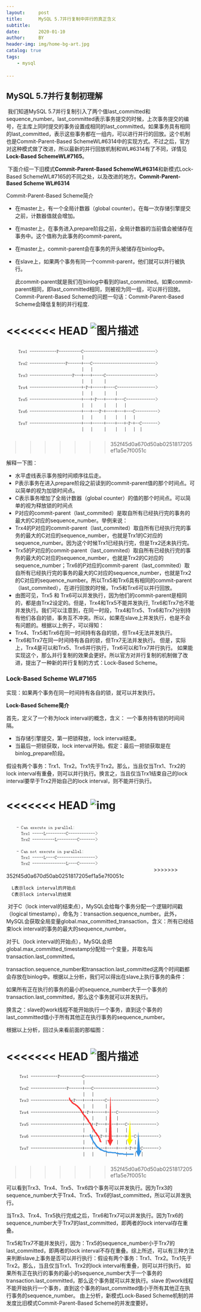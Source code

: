 ```yaml
---
layout:     post
title:      MySQL 5.7并行复制中并行的真正含义
subtitle:   
date:       2020-01-10
author:     BY
header-img: img/home-bg-art.jpg
catalog: true
tags:
    - mysql

---
```


## MySQL 5.7并行复制初理解

​     我们知道MySQL 5.7并行复制引入了两个值last_committed和sequence_number。last_committed表示事务提交的时候，上次事务提交的编号，在主库上同时提交的事务设置成相同的last_committed。如果事务具有相同的last_committed，表示这些事务都在一组内，可以进行并行的回放。这个机制也是Commit-Parent-Based SchemeWL#6314中的实现方式。不过之后，官方对这种模式做了改进，所以最新的并行回放机制和WL#6314有了不同，详情见**Lock-Based SchemeWL#7165**。

​    下面介绍一下旧模式**Commit-Parent-Based SchemeWL#6314**和新模式Lock-Based SchemeWL#7165的不同之处，以及改进的地方。**Commit-Parent-Based Scheme WL#6314**

Commit-Parent-Based Scheme简介

- 在master上，有一个全局计数器（global counter）。在每一次存储引擎提交之前，计数器值就会增加。

- 在master上，在事务进入prepare阶段之前，全局计数器的当前值会被储存在事务中。这个值称为此事务的commit-parent。

- 在master上，commit-parent会在事务的开头被储存在binlog中。

- 在slave上，如果两个事务有同一个commit-parent，他们就可以并行被执行。 

  此commit-parent就是我们在binlog中看到的last_committed。如果commit-parent相同，即last_committed相同，则被视为同一组，可以并行回放。Commit-Parent-Based Scheme的问题一句话：Commit-Parent-Based Scheme会降低复制的并行程度.

<<<<<<< HEAD
![图片描述](C:\Users\kris\Documents\GitHub\baoleiaabb.github.io\_posts\20170728093603489)
=======
![图片描述](img\20170728093603489)
>>>>>>> 352f45d0a670d50ab0251817205ef1a5e7f0051c

解释一下图：

- 水平虚线表示事务按时间顺序往后走。
- P表示事务在进入prepare阶段之前读到的commit-parent值的那个时间点。可以简单的视为加锁时间点。
- C表示事务增加了全局计数器（global counter）的值的那个时间点。可以简单的视为释放锁的时间点
- P对应的commit-parent（last_commited）是取自所有已经执行完的事务的最大的C对应的sequence_number。举例来说： 
- Trx4的P对应的commit-parent（last_commited）取自所有已经执行完的事务的最大的C对应的sequence_number，也就是Trx1的C对应的sequence_number。因为这个时候Trx1已经执行完，但是Trx2还未执行完。 
- Trx5的P对应的commit-parent（last_commited）取自所有已经执行完的事务的最大的C对应的sequence_number，也就是Trx2的C对应的sequence_number；Trx6的P对应的commit-parent（last_commited）取自所有已经执行完的事务的最大的C对应的sequence_number，也就是Trx2的C对应的sequence_number。所以Trx5和Trx6具有相同的commit-parent（last_commited），在进行回放的时候，Trx5和Trx6可以并行回放。
- 由图可见，Trx5 和 Trx6可以并发执行，因为他们的commit-parent是相同的，都是由Trx2设定的。但是，Trx4和Trx5不能并发执行, Trx6和Trx7也不能并发执行。我们可以注意到，在同一时段，Trx4和Trx5、Trx6和Trx7分别持有他们各自的锁，事务互不冲突。所以，如果在slave上并发执行，也是不会有问题的。根据以上例子，可以得知：
- Trx4、Trx5和Trx6在同一时间持有各自的锁，但Trx4无法并发执行。
- Trx6和Trx7在同一时间持有各自的锁，但Trx7无法并发执行。
  但是，实际上，Trx4是可以和Trx5、Trx6并行执行，Trx6可以和Trx7并行执行。 如果能实现这个，那么并行复制的效果会更好。所以官方对并行复制的机制做了改进，提出了一种新的并行复制的方式：Lock-Based Scheme。

### Lock-Based Scheme WL#7165

实现：如果两个事务在同一时间持有各自的锁，就可以并发执行。

**Lock-Based Scheme简介**

首先，定义了一个称为lock interval的概念，含义： 一个事务持有锁的时间间隔。

- 当存储引擎提交，第一把锁释放，lock interval结束。
- 当最后一把锁获取，lock interval开始。假定：最后一把锁获取是在binlog_prepare阶段。

假设有两个事务：Trx1、Trx2。Trx1先于Trx2。那么，当且仅当Trx1、Trx2的lock interval有重叠，则可以并行执行。换言之，当且仅当Trx1结束自己的lock interval要早于Trx2开始自己的lock interval，则不能并行执行。

<<<<<<< HEAD
<img src="C:\Users\kris\Documents\GitHub\baoleiaabb.github.io\_posts\20170728094332059" alt="img"  />
=======
<img src="img\20170728094332059" alt="img"  />
>>>>>>> 352f45d0a670d50ab0251817205ef1a5e7f0051c

```
  L表示lock interval的开始点  
  C表示lock interval的结束
```

​    对于C（lock interval的结束点），MySQL会给每个事务分配一个逻辑时间戳（logical timestamp），命名为：transaction.sequence_number。此外，MySQL会获取全局变量global.max_committed_transaction，含义：所有已经结束lock interval的事务的最大的sequence_number。

   对于L（lock interval的开始点），MySQL会把global.max_committed_timestamp分配给一个变量，并取名叫transaction.last_committed。

​     transaction.sequence_number和transaction.last_committed这两个时间戳都会存放在binlog中。根据以上分析，我们可以得出在slave上执行事务的条件：

​    如果所有正在执行的事务的最小的sequence_number大于一个事务的transaction.last_committed，那么这个事务就可以并发执行。

   换言之：slave的work线程不能开始执行一个事务，直到这个事务的last_committed值小于所有其他正在执行事务的sequence_number。

根据以上分析，回过头来看前面的那幅图：

<<<<<<< HEAD
![图片描述](C:\Users\kris\Documents\GitHub\baoleiaabb.github.io\_posts\20170728094621260)
=======
![图片描述](img\20170728094621260)
>>>>>>> 352f45d0a670d50ab0251817205ef1a5e7f0051c



​      可以看到Trx3、Trx4、Trx5、Trx6四个事务可以并发执行。因为Trx3的sequence_number大于Trx4、Trx5、Trx6的last_committed，所以可以并发执行。

​     当Trx3、Trx4、Trx5执行完成之后，Trx6和Trx7可以并发执行。因为Trx6的sequence_number大于Trx7的last_committed，即两者的lock interval存在重叠。

​      Trx5和Trx7不能并发执行，因为：Trx5的sequence_number小于Trx7的last_committed，即两者的lock interval不存在重叠。综上所述，可以有三种方法来判断slave上事务是否可以并行执行：假设有两个事务：Trx1、Trx2。Trx1先于Trx2。那么，当且仅当Trx1、Trx2的lock interval有重叠，则可以并行执行。
​      如果所有正在执行的事务的最小的sequence_number大于一个事务的transaction.last_committed，那么这个事务就可以并发执行。
​       slave 的work线程不能开始执行一个事务，直到这个事务的last_committed值小于所有其他正在执行事务的sequence_number。
由上分析，新模式Lock-Based Scheme机制的并发度比旧模式Commit-Parent-Based Scheme的并发度要好。 
